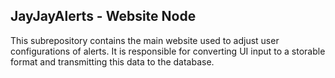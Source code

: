 ## JayJayAlerts - Website Node

This subrepository contains the main website used to adjust user configurations of alerts. 
It is responsible for converting UI input to a storable format and transmitting this data to the database.
